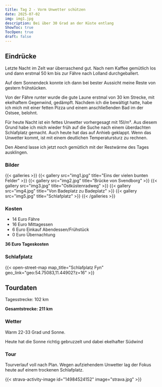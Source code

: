 ```yaml
---
title: Tag 2 - Vorm Unwetter schützen
date: 2025-07-02
img: img1.jpg
description: Bei über 30 Grad an der Küste entlang
ShowToc: true
TocOpen: true
draft: false
---
```


## Eindrücke
Letzte Nacht im Zelt war überraschend gut. Nach nem Kaffee gemütlich los und dann erstmal 50 km bis zur Fähre nach Lolland durchgeballert. 

Auf dem Sonnendeck konnte ich dann bei bester Aussicht meine Reste von gestern frühstücken. 

Von der Fähre runter wurde die gute Laune erstmal von 30 km Strecke, mit ekelhaftem Gegenwind, gedämpft. Nachdem ich die bewältigt hatte, habe ich mich mit einer fetten Pizza und einem anschließenden Bad im der Ostsee, belohnt. 

Für heute Nacht ist ein fettes Unwetter vorhergesagt mit 15l/m². Aus diesem Grund habe ich mich wieder früh auf die Suche nach einem überdachten Schlafplatz gemacht. Auch heute hat das auf Anhieb geklappt. 
Wenn das Unwetter kommt, ist mit einem deutlichen Temperatursturz zu rechnen.

Den Abend lasse ich jetzt noch gemütlich mit der Restwärme des Tages ausklingen. 

### Bilder
{{< galleries >}}
{{< gallery src="img1.jpg" title="Eins der vielen bunten Felder" >}}
{{< gallery src="img2.jpg" title="Brücke von Svendborg" >}}
{{< gallery src="img3.jpg" title="Ostküstenradweg" >}}
{{< gallery src="img4.jpg" title="Von Badeplatz zu Badeplatz" >}}
{{< gallery src="img5.jpg" title="Schlafplatz" >}}
{{< /galleries >}}

### Kosten
- 14 Euro Fähre
- 16 Euro Mittagessen
- 6 Euro Einkauf Abendessen/Frühstück 
- 0 Euro Übernachtung 

**36 Euro Tageskosten**

### Schlafplatz 


{{< open-street-map map_title="Schlafplatz Fyn" geo_link="geo:54.75083,11.44902?z=16" >}}

## Tourdaten
Tagesstrecke: 102 km

**Gesamtstrecke: 211 km**

### Wetter
Warm 22-33 Grad und Sonne.

Heute hat die Sonne richtig gebruzzelt und dabei ekelhafter Südwind 

### Tour
Tourverlauf voll nach Plan. Wegen aufziehendem Unwetter lag der Fokus heute auf einem trockenen Schlafplatz.

{{< strava-activity-image id="14984524152" image="strava.jpg" >}}
